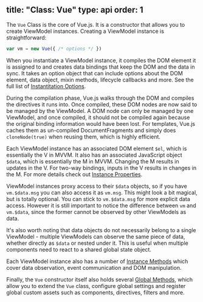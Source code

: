 title: "Class: Vue"
type: api
order: 1
---

The `Vue` Class is the core of Vue.js. It is a constructor that allows you to create ViewModel instances. Creating a ViewModel instance is straightforward:

``` js
var vm = new Vue({ /* options */ })
```

When you instantiate a ViewModel instance, it compiles the DOM element it is assigned to and creates data bindings that keep the DOM and the data in sync. It takes an option object that can include options about the DOM element, data object, mixin methods, lifecycle callbacks and more. See the full list of [Instantitation Options](/vuejs.org/api/instantiation-options.html).

During the compilation phase, Vue.js walks through the DOM and compiles the directives it runs into. Once compiled, these DOM nodes are now said to be managed by the ViewModel. A DOM node can only be managed by one ViewModel, and once compiled, it should not be compiled again because the original binding information would have been lost. For templates, Vue.js caches them as un-compiled DocumentFragments and simply does `cloneNode(true)` when reusing them, which is highly efficient.

Each ViewModel instance has an associated DOM element `$el`, which is essentially the V in MVVM. It also has an associated JavaScript object `$data`, which is essentially the M in MVVM. Changing the M results in updates in the V. For two-way bindings, inputs in the V results in changes in the M. For more details check out [Instance Properties](/vuejs.org/api/instance-properties.html).

ViewModel instances proxy access to their `$data` objects, so if you have `vm.$data.msg` you can also access it as `vm.msg`. This might look a bit magical, but is totally optional. You can stick to `vm.$data.msg` for more explicit data access. However it is still important to notice the difference between `vm` and `vm.$data`, since the former cannot be observed by other ViewModels as data.

It's also worth noting that data objects do not necessarily belong to a single ViewModel - multiple ViewModels can observe the same piece of data, whether directly as `$data` or nested under it. This is useful when multiple components need to react to a shared global state object.

Each ViewModel instance also has a number of [Instance Methods](/vuejs.org/api/instance-methods.html) which cover data observation, event communication and DOM manipulation.

Finally, the `Vue` constructor itself also holds several [Global Methods](/vuejs.org/api/global-methods.html), which allow you to extend the `Vue` class, configure global settings and register global custom assets such as components, directives, filters and more.
